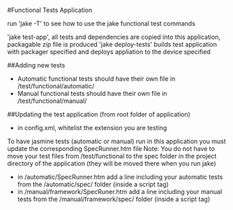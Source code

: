 #Functional Tests Application

run 'jake -T' to see how to use the jake functional test commands

'jake test-app', all tests and dependencies are copied into this application, packagable zip file is produced
'jake deploy-tests' builds test application with packager specified and deploys appliation to the device specified

##Adding new tests
 - Automatic functional tests should have their own file in /test/functional/automatic/
 - Manual functional tests should have their own file in /test/functional/manual/

##Updating the test application (from root folder of application)
 - in config.xml, whitelist the extension you are testing
 
To have jasmine tests (automatic or manual) run in this application you must update the corresponding SpecRunner.htm file
Note: You do not have to move your test files from /test/functional to the spec folder in the project directory of the application (they will be moved there when you run jake)

- in /automatic/SpecRunner.htm add a line including your automatic tests from the /automatic/spec/ folder (inside a script tag)
- in /manual/framework/SpecRuner.htm add a line including your manual tests from the /manual/framework/spec/ folder (inside a script tag)
